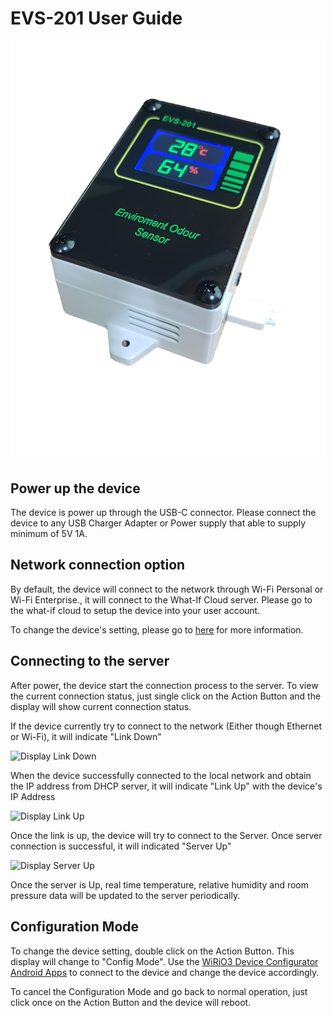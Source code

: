 # EVS-201 User Guide

![EVS-101](picture/EVS201_device.png)

## Power up the device
The device is power up through the USB-C connector. Please connect the device to any USB Charger Adapter or Power supply that able to supply minimum of 5V 1A.

## Network connection option
By default, the device will connect to the network through Wi-Fi Personal or Wi-Fi Enterprise., it will connect to the What-If Cloud server. Please go to the what-if cloud to setup the device into your user account.

To change the device's setting, please go to [here](#ConfigMode) for more information.

## Connecting to the server
After power, the device start the connection process to the server. To view the current connection status, just single click on the Action Button and the display will show current connection status.

If the device currently try to connect to the network (Either though Ethernet or Wi-Fi), it will indicate "Link Down"

![Display Link Down](picture/EVS-101-LinkDown.png)

When the device successfully connected to the local network and obtain the IP address from DHCP server, it will indicate "Link Up" with the device's IP Address

![Display Link Up](picture/EVS-101-LinkUp.png)

Once the link is up, the device will try to connect to the Server. Once server connection is successful, it will indicated "Server Up"

![Display Server Up](picture/EVS-101-ServerUp.png)

Once the server is Up, real time temperature, relative humidity and room pressure data will be updated to the server periodically.

## Configuration Mode
<a name="ConfigMode"></a>
To change the device setting, double click on the Action Button. This display will change to "Config Mode". Use the [WiRiO3 Device Configurator Android Apps](pdf/WiRIO3%20Device%20Configuration%20Manual.pdf) to connect to the device and change the device accordingly. 

To cancel the Configuration Mode and go back to normal operation, just click once on the Action Button and the device will reboot.